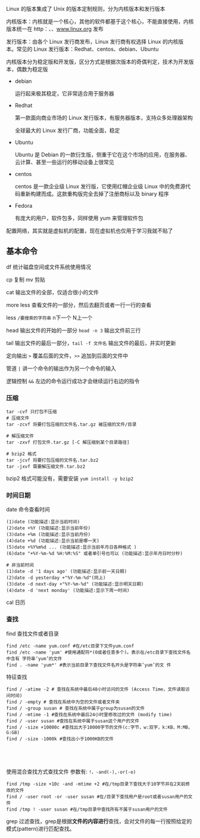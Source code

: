 Linux 的版本集成了 Unix 的版本定制规则，分为内核版本和发行版本

内核版本：内核就是一个核心，其他的软件都基于这个核心，不能直接使用，内核版本统一在 http：、、www.linux.org 发布

发行版本：由各个 Linux 发行商发布，Linux 发行商有权选择 Linux 的内核版本。常见的 Linux 发行版本：Redhat、centos、debian、Ubuntu

内核版本分为稳定版和开发版，区分方式是根据次版本的奇偶判定，技术为开发版本，偶数为稳定版

- debian

  运行起来极其稳定，它非常适合用于服务器

- Redhat

  第一款面向商业市场的 Linux 发行版本，有服务器版本，支持众多处理器架构

  全球最大的 Linux 发行厂商，功能全面，稳定

- Ubuntu

  Ubuntu 是 Debian 的一款衍生版，侧重于它在这个市场的应用，在服务器、云计算、甚至一些运行的移动设备上很常见

- centos

  centos 是一款企业级 Linux 发行版，它使用红帽企业级 Linux 中的免费源代码重新构建而成。这款重构版完全去掉了注册商标以及 binary 程序

- Fedora

  有庞大的用户，软件包多，同样使用 yum 来管理软件包

配置网络，其实就是虚拟机的配置，现在虚拟机也仅用于学习我就不贴了

## 基本命令

df 统计磁盘空间或文件系统使用情况

cp 复制 mv 剪贴

cat 输出文件的全部，仅适合很小的文件

more less 查看文件的一部分，然后去翻页或者一行一行的查看

less  `/要搜索的字符串` n下一个 N上一个

head 输出文件的开始的一部分 `head -n 3` 输出文件前三行

tail 输出文件的最后一部分，`tail -f 文件名` 输出文件的最后，并实时更新

定向输出 `>` 覆盖后面的文件，`>>` 追加到后面的文件中

管道 `|` 讲一个命令的输出作为另一个命令的输入

逻辑控制 `&&` 左边的命令运行成功才会继续运行右边的指令

### 压缩

```shell
tar -cvf 只打包不压缩
# 压缩文件
tar -zcvf 将要打包压缩的文件名.tar.gz 被压缩的文件/目录

# 解压缩文件
tar -zxvf 打包文件.tar.gz [-C 解压缩到某个目录路径]

# bzip2 格式
tar -jcvf 将要打包压缩的文件名.tar.bz2 
tar -jxvf 需要解压缩文件.tar.bz2 
```

bzip2 格式可能没有，需要安装 `yum install -y bzip2`

### 时间日期

date 命令查看时间

```shell
(1)date (功能描述:显示当前时间)
(2)date +%Y (功能描述:显示当前年份)
(3)date +%m (功能描述:显示当前月份)
(4)date +%d (功能描述:显示当前是哪一天)
(5)date +%Y%m%d ... (功能描述:显示当前年月日各种格式 )
(6)date "+%Y-%m-%d %H:%M:%S" 或者单引号也可以 (功能描述:显示年月日时分秒)

# 非当前时间
(1)date -d '1 days ago' (功能描述:显示前一天日期) 
(2)date -d yesterday +"%Y-%m-%d"(同上)
(3)date -d next-day +"%Y-%m-%d" (功能描述:显示明天日期) 
(4)date -d 'next monday' (功能描述:显示下周一时间)
```

cal 日历

### 查找

find 查找文件或者目录

```shell
find /etc -name yum.conf #在/etc目录下文件yum.conf
find /etc -name 'yum' #使用通配符*(0或者任意多个)。表示在/etc目录下查找文件名中含有 字符串‘yum’的文件
find . -name 'yum*' #表示当前目录下查找文件名开头是字符串‘yum’的文 件
```

特征查找

```
find / -atime -2 # 查找在系统中最后48小时访问的文件 (Access Time，文件读取访问时间)
find / -empty # 查找在系统中为空的文件或者文件夹
find / -group susan # 查找在系统中属于group为susan的文件
find / -mtime -1 #查找在系统中最后24小时里修改过的文件 (modify time)
find / -user susan #查找在系统中属于susan这个用户的文件
find / -size +10000c #查找出大于10000字节的文件(c:字节，w:双字，k:KB，M:MB，G:GB)
find / -size -1000k #查找出小于1000KB的文件





```

使用混合查找方式查找文件 参数有: `!，-and(-),-or(-o)`

```shell
find /tmp -size +10c -and -mtime +2 #在/tmp目录下查找大于10字节并在2天前修改的文件 
find / -user root -or -user susan #在/目录下查找用户是root或者susan用户的文件 
find /tmp ! -user susan #在/tmp目录中查找所有不属于susan用户的文件
```

grep 过滤查找，grep是根据**文件的内容进行**查找，会对文件的每一行按照给定的模式(pattern)进行匹配查找。

##  
